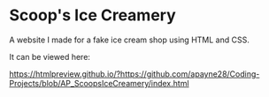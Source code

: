 # Scoop's Ice Creamery
A website I made for a fake ice cream shop using HTML and CSS.

It can be viewed here:

https://htmlpreview.github.io/?https://github.com/apayne28/Coding-Projects/blob/AP_ScoopsIceCreamery/index.html
